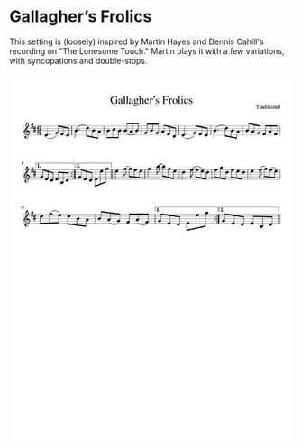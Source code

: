 # Gallagher’s Frolics

This setting is (loosely) inspired by Martin Hayes and Dennis Cahill's recording on "The Lonesome Touch." Martin plays it with a few variations, with syncopations and double-stops.

![Gallagher’s Frolics](Gallaghers_Frolics-1.png)